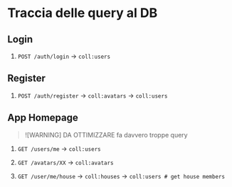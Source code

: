 # Traccia delle query al DB

## Login
1. `POST /auth/login`
-> `coll:users`

## Register
1. `POST /auth/register`
-> `coll:avatars`
-> `coll:users`

## App Homepage
> ![WARNING] DA OTTIMIZZARE
> fa davvero troppe query


1. `GET /users/me`
-> `coll:users`

2. `GET /avatars/XX`
-> `coll:avatars`

3. `GET /user/me/house`
-> `coll:houses`
-> `coll:users # get house members`


